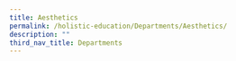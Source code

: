 ```yaml
---
title: Aesthetics
permalink: /holistic-education/Departments/Aesthetics/
description: ""
third_nav_title: Departments
---
```


